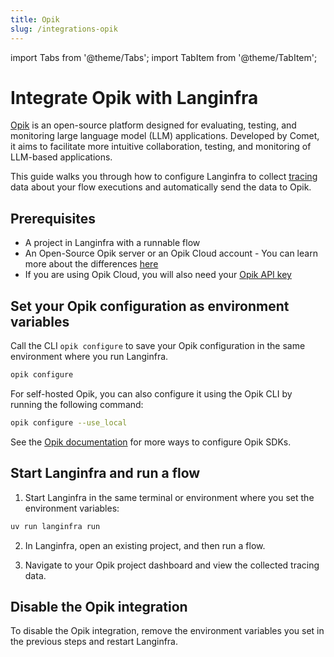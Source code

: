 ```yaml
---
title: Opik
slug: /integrations-opik
---
```


import Tabs from '@theme/Tabs';
import TabItem from '@theme/TabItem';

# Integrate Opik with Langinfra

[Opik](https://www.comet.com/site/products/opik/) is an open-source platform designed for evaluating, testing, and monitoring large language model (LLM) applications. Developed by Comet, it aims to facilitate more intuitive collaboration, testing, and monitoring of LLM-based applications.

This guide walks you through how to configure Langinfra to collect [tracing](https://www.comet.com/docs/opik/tracing/log_traces) data about your flow executions and automatically send the data to Opik.

## Prerequisites

- A project in Langinfra with a runnable flow
- An Open-Source Opik server or an Opik Cloud account - You can learn more about the differences [here](https://www.comet.com/docs/opik/faq#what-is-the-difference-between-opik-cloud-and-the-open-source-opik-platform-)
- If you are using Opik Cloud, you will also need your [Opik API key](https://www.comet.com/docs/opik/faq#where-can-i-find-my-opik-api-key-)

## Set your Opik configuration as environment variables

Call the CLI `opik configure` to save your Opik configuration in the same environment where you run Langinfra.

```bash
opik configure
```

For self-hosted Opik, you can also configure it using the Opik CLI by running the following command:

```bash
opik configure --use_local
```

See the [Opik documentation](https://www.comet.com/docs/opik/tracing/sdk_configuration) for more ways to configure Opik SDKs.

## Start Langinfra and run a flow

1. Start Langinfra in the same terminal or environment where you set the environment variables:

```bash
uv run langinfra run
```

2. In Langinfra, open an existing project, and then run a flow.


3. Navigate to your Opik project dashboard and view the collected tracing data.

## Disable the Opik integration

To disable the Opik integration, remove the environment variables you set in the previous steps and restart Langinfra.
